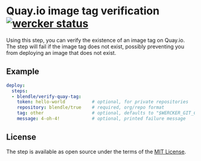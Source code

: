 # Quay.io image tag verification [![wercker status](https://app.wercker.com/status/65b620ad1f4ca8c0a15484ebaa0e0757/s/master "wercker status")](https://app.wercker.com/project/bykey/65b620ad1f4ca8c0a15484ebaa0e0757)

Using this step, you can verify the existence of an image tag on Quay.io. The
step will fail if the image tag does not exist, possibly preventing you from
deploying an image that does not exist.

## Example

```yml
deploy:
  steps:
  - blendle/verify-quay-tag:
    token: hello-world          # optional, for private repositories
    repository: blendle/true    # required, org/repo format
    tag: other                  # optional, defaults to "$WERCKER_GIT_COMMIT" or "latest"
    message: 4-oh-4!            # optional, printed failure message
```

## License

The step is available as open source under the terms of the [MIT License](http://opensource.org/licenses/MIT).
